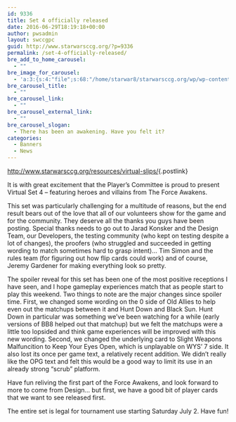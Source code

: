```yaml
---
id: 9336
title: Set 4 officially released
date: 2016-06-29T18:19:18+00:00
author: pwsadmin
layout: swccgpc
guid: http://www.starwarsccg.org/?p=9336
permalink: /set-4-officially-released/
bre_add_to_home_carousel:
  - ""
bre_image_for_carousel:
  - 'a:3:{s:4:"file";s:68:"/home/starwar8/starwarsccg.org/wp/wp-content/uploads/Set4-banner.jpg";s:3:"url";s:64:"http://www.starwarsccg.org/wp/wp-content/uploads/Set4-banner.jpg";s:4:"type";s:10:"image/jpeg";}'
bre_carousel_title:
  - ""
bre_carousel_link:
  - ""
bre_carousel_external_link:
  - ""
bre_carousel_slogan:
  - There has been an awakening. Have you felt it?
categories:
  - Banners
  - News
---
```

<http://www.starwarsccg.org/resources/virtual-slips/>{.postlink}

It is with great excitement that the Player&#8217;s Committee is proud to present Virtual Set 4 &#8211; featuring heroes and villains from The Force Awakens.

This set was particularly challenging for a multitude of reasons, but the end result bears out of the love that all of our volunteers show for the game and for the community. They deserve all the thanks you guys have been posting. Special thanks needs to go out to Jarad Konsker and the Design Team, our Developers, the testing community (who kept on testing despite a lot of changes), the proofers (who struggled and succeeded in getting wording to match sometimes hard to grasp intent)&#8230; Tim Simon and the rules team (for figuring out how flip cards could work) and of course, Jeremy Gardener for making everything look so pretty.

The spoiler reveal for this set has been one of the most positive receptions I have seen, and I hope gameplay experiences match that as people start to play this weekend. Two things to note are the major changes since spoiler time. First, we changed some wording on the 0 side of Old Allies to help even out the matchups between it and Hunt Down and Black Sun. Hunt Down in particular was something we&#8217;ve been watching for a while (early versions of BB8 helped out that matchup) but we felt the matchups were a little too lopsided and think game experiences will be improved with this new wording. Second, we changed the underlying card to Slight Weapons Malfuncition to Keep Your Eyes Open, which is unplayable on WYS&#8217; 7 side. It also lost its once per game text, a relatively recent addition. We didn&#8217;t really like the OPG text and felt this would be a good way to limit its use in an already strong &#8220;scrub&#8221; platform.

Have fun reliving the first part of the Force Awakens, and look forward to more to come from Design&#8230; but first, we have a good bit of player cards that we want to see released first.

The entire set is legal for tournament use starting Saturday July 2. Have fun!